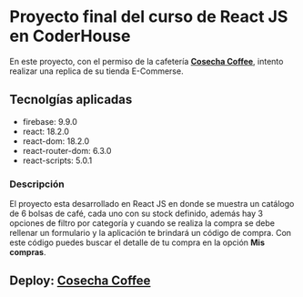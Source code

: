 # Proyecto final del curso de React JS en CoderHouse

En este proyecto, con el permiso de la cafetería **[Cosecha Coffee](https://www.cosechacoffee.pe/)**, intento realizar una replica de su tienda E-Commerse.

## Tecnolgías aplicadas
* firebase: 9.9.0
* react: 18.2.0
* react-dom: 18.2.0
* react-router-dom: 6.3.0
* react-scripts: 5.0.1

### Descripción
El proyecto esta desarrollado en React JS en donde se muestra un catálogo de 6 bolsas de café, cada uno con su stock definido, además hay 3 opciones de filtro por categoría y cuando se realiza la compra se debe rellenar un formulario y la aplicación te brindará un código de compra. Con este código puedes buscar el detalle de tu compra en la opción **Mis compras**.

## Deploy: [Cosecha Coffee](https://transcendent-arithmetic-e6d999.netlify.app/)
